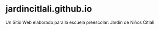 # jardincitlali.github.io
Un Sitio Web elaborado para la escuela preescolar: Jardín de Niños Citlali
